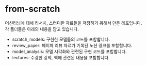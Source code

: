 # from-scratch  

머신러닝에 대해 리서치, 스터디한 자료들을 저장하기 위해서 만든 레포입니다.  
각 폴더들은 아래의 내용을 담고 있습니다.  
- scratch_models: 구현한 모델들의 코드를 포함합니다.  
- review_paper: 페이퍼 리뷰 자료가 기록된 노션 링크를 포함합니다.  
- model_analysis: 모델 시각화와 관련된 구현 코드를 포함합니다.  
- lectures: 수강한 강의, 책에 관련된 내용을 포함합니다.